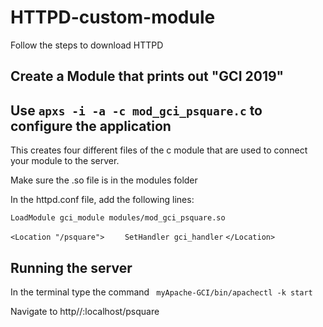 # HTTPD-custom-module

Follow the steps to download HTTPD

## Create a Module that prints out "GCI 2019"

## Use `apxs -i -a -c mod_gci_psquare.c` to configure the application

This creates four different files of the c module that are used to connect your module to the server.

Make sure the .so file is in the modules folder

In the httpd.conf file, add the following lines:


`LoadModule gci_module modules/mod_gci_psquare.so`

`<Location "/psquare">`
`    SetHandler gci_handler`
`</Location>`

## Running the server

In the terminal type the command ` myApache-GCI/bin/apachectl -k start`

Navigate to http//:localhost/psquare
